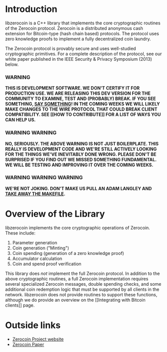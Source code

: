 # Introduction

libzerocoin is a C++ library that implements the core cryptographic routines of the Zerocoin protocol. Zerocoin is a distributed anonymous cash extension for Bitcoin-type (hash chain based) protocols. The protocol uses zero knowledge proofs to implement a fully decentralized coin laundry.

The Zerocoin protocol is provably secure and uses well-studied cryptographic primitives. For a complete description of the protocol, see our white paper published in the IEEE Security & Privacy Symposium (2013) below.

### WARNING
**THIS IS DEVELOPMENT SOFTWARE. WE DON'T CERTIFY IT FOR PRODUCTION USE. WE ARE RELEASING THIS DEV VERSION FOR THE COMMUNITY TO EXAMINE, TEST AND (PROBABLY) BREAK. IF YOU SEE SOMETHING, [SAY SOMETHING](https://github.com/Zerocoin/libzerocoin/issues)! IN THE COMING WEEKS WE WILL LIKELY MAKE CHANGES TO THE WIRE PROTOCOL THAT COULD BREAK CLIENT COMPATIBILITY. SEE [[HOW TO CONTRIBUTE]] FOR A LIST OF WAYS YOU CAN HELP US.**

### WARNING WARNING
**NO, SERIOUSLY. THE ABOVE WARNING IS NOT JUST BOILERPLATE. THIS REALLY IS DEVELOPMENT CODE AND WE'RE STILL ACTIVELY LOOKING FOR THE THINGS WE'VE INEVITABLY DONE WRONG. PLEASE DON'T BE SURPRISED IF YOU FIND OUT WE MISSED SOMETHING FUNDAMENTAL. WE WILL BE TESTING AND IMPROVING IT OVER THE COMING WEEKS.**

### WARNING WARNING WARNING

**WE'RE NOT JOKING. DON'T MAKE US PULL AN ADAM LANGLEY AND [TAKE AWAY THE MAKEFILE](https://github.com/agl/pond#pond).**

# Overview of the Library

libzerocoin implements the core cryptographic operations of Zerocoin. These include:

1. Parameter generation
2. Coin generation ("Minting")
3. Coin spending (generation of a zero knowledge proof)
4. Accumulator calculation
5. Coin and spend proof verification

This library does _not_ implement the full Zerocoin protocol. In addition to the above cryptographic routines, a full Zerocoin implementation requires several specialized Zerocoin messages, double spending checks, and some additional coin redemption logic that must be supported by all clients in the network. libzerocoin does not provide routines to support these functions, although we do provide an overview on the [[Integrating with Bitcoin clients]] page.

# Outside links

* [Zerocoin Project website](http://zerocoin.org/)
* [Zerocoin Paper](http://zerocoin.org/media/pdf/ZerocoinOakland.pdf)
